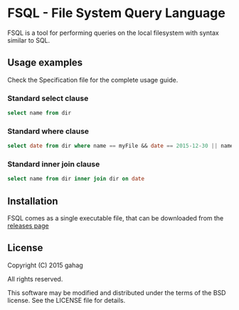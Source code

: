 # FSQL - File System Query Language

FSQL is a tool for performing queries on the local filesystem
with syntax similar to SQL.

## Usage examples
Check the Specification file for the complete usage guide.

### Standard select clause
```sql
select name from dir
```

### Standard where clause
```sql
select date from dir where name == myFile && date == 2015-12-30 || name > t
```

### Standard inner join clause
```sql
select name from dir inner join dir on date
```

## Installation

FSQL comes as a single executable file, that can be downloaded from the
[releases page](https://github.com/gahag/FSQL/releases)

## License

Copyright (C) 2015 gahag

All rights reserved.

This software may be modified and distributed under the terms
of the BSD license. See the LICENSE file for details.
